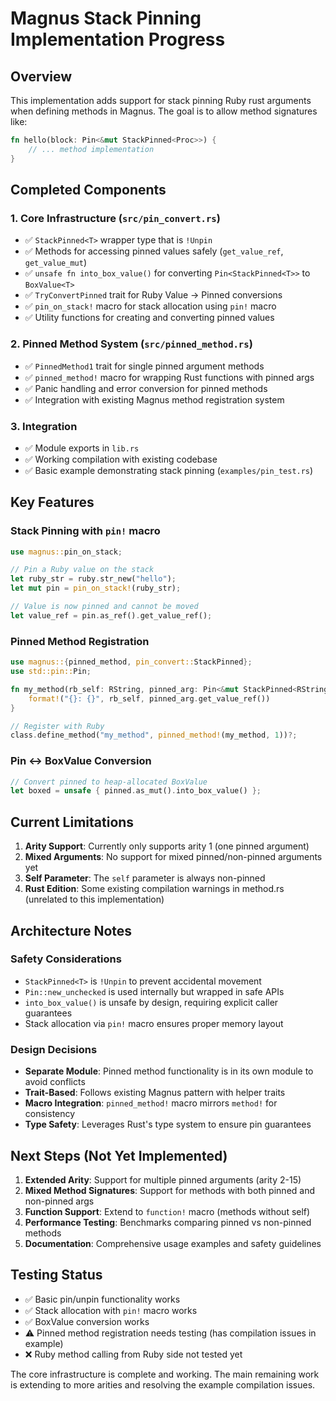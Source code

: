 # Magnus Stack Pinning Implementation Progress

## Overview
This implementation adds support for stack pinning Ruby rust arguments when defining methods in Magnus. The goal is to allow method signatures like:

```rust
fn hello(block: Pin<&mut StackPinned<Proc>>) {
    // ... method implementation
}
```

## Completed Components

### 1. Core Infrastructure (`src/pin_convert.rs`)
- ✅ `StackPinned<T>` wrapper type that is `!Unpin`
- ✅ Methods for accessing pinned values safely (`get_value_ref`, `get_value_mut`)  
- ✅ `unsafe fn into_box_value()` for converting `Pin<StackPinned<T>>` to `BoxValue<T>`
- ✅ `TryConvertPinned` trait for Ruby Value → Pinned conversions
- ✅ `pin_on_stack!` macro for stack allocation using `pin!` macro
- ✅ Utility functions for creating and converting pinned values

### 2. Pinned Method System (`src/pinned_method.rs`)
- ✅ `PinnedMethod1` trait for single pinned argument methods
- ✅ `pinned_method!` macro for wrapping Rust functions with pinned args
- ✅ Panic handling and error conversion for pinned methods
- ✅ Integration with existing Magnus method registration system

### 3. Integration
- ✅ Module exports in `lib.rs`
- ✅ Working compilation with existing codebase
- ✅ Basic example demonstrating stack pinning (`examples/pin_test.rs`)

## Key Features

### Stack Pinning with `pin!` macro
```rust
use magnus::pin_on_stack;

// Pin a Ruby value on the stack
let ruby_str = ruby.str_new("hello");
let mut pin = pin_on_stack!(ruby_str);

// Value is now pinned and cannot be moved
let value_ref = pin.as_ref().get_value_ref();
```

### Pinned Method Registration
```rust
use magnus::{pinned_method, pin_convert::StackPinned};
use std::pin::Pin;

fn my_method(rb_self: RString, pinned_arg: Pin<&mut StackPinned<RString>>) -> String {
    format!("{}: {}", rb_self, pinned_arg.get_value_ref())
}

// Register with Ruby
class.define_method("my_method", pinned_method!(my_method, 1))?;
```

### Pin ↔ BoxValue Conversion
```rust
// Convert pinned to heap-allocated BoxValue
let boxed = unsafe { pinned.as_mut().into_box_value() };
```

## Current Limitations

1. **Arity Support**: Currently only supports arity 1 (one pinned argument)
2. **Mixed Arguments**: No support for mixed pinned/non-pinned arguments yet
3. **Self Parameter**: The `self` parameter is always non-pinned
4. **Rust Edition**: Some existing compilation warnings in method.rs (unrelated to this implementation)

## Architecture Notes

### Safety Considerations
- `StackPinned<T>` is `!Unpin` to prevent accidental movement
- `Pin::new_unchecked` is used internally but wrapped in safe APIs
- `into_box_value()` is unsafe by design, requiring explicit caller guarantees
- Stack allocation via `pin!` macro ensures proper memory layout

### Design Decisions
- **Separate Module**: Pinned method functionality is in its own module to avoid conflicts
- **Trait-Based**: Follows existing Magnus pattern with helper traits
- **Macro Integration**: `pinned_method!` macro mirrors `method!` for consistency
- **Type Safety**: Leverages Rust's type system to ensure pin guarantees

## Next Steps (Not Yet Implemented)

1. **Extended Arity**: Support for multiple pinned arguments (arity 2-15)
2. **Mixed Method Signatures**: Support for methods with both pinned and non-pinned args
3. **Function Support**: Extend to `function!` macro (methods without self)
4. **Performance Testing**: Benchmarks comparing pinned vs non-pinned methods
5. **Documentation**: Comprehensive usage examples and safety guidelines

## Testing Status
- ✅ Basic pin/unpin functionality works
- ✅ Stack allocation with `pin!` macro works
- ✅ BoxValue conversion works
- ⚠️ Pinned method registration needs testing (has compilation issues in example)
- ❌ Ruby method calling from Ruby side not tested yet

The core infrastructure is complete and working. The main remaining work is extending to more arities and resolving the example compilation issues.
